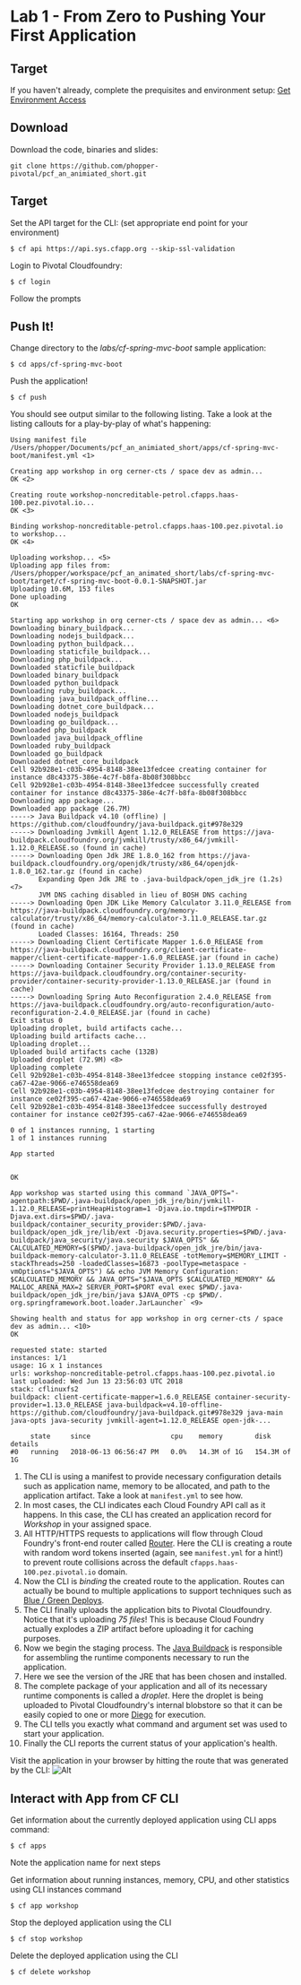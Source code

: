 # Lab 1 - From Zero to Pushing Your First Application

## Target

If you haven't already, complete the prequisites and environment setup: [Get Environment Access](https://github.com/phopper-pivotal/pcf_an_animiated_short/blob/master/labs/labaccess.md)

## Download
Download the code, binaries and slides:

`git clone https://github.com/phopper-pivotal/pcf_an_animiated_short.git`

## Target
Set the API target for the CLI: (set appropriate end point for your environment)

`$ cf api https://api.sys.cfapp.org --skip-ssl-validation`

Login to Pivotal Cloudfoundry:

`$ cf login`

Follow the prompts

## Push It!

Change directory to the _labs/cf-spring-mvc-boot_ sample application:

`$ cd apps/cf-spring-mvc-boot`

Push the application!

`$ cf push`

You should see output similar to the following listing. Take a look at the listing callouts for a play-by-play of what's happening:
~~~~
Using manifest file /Users/phopper/Documents/pcf_an_animiated_short/apps/cf-spring-mvc-boot/manifest.yml <1>

Creating app workshop in org cerner-cts / space dev as admin...
OK <2>

Creating route workshop-noncreditable-petrol.cfapps.haas-100.pez.pivotal.io...
OK <3>

Binding workshop-noncreditable-petrol.cfapps.haas-100.pez.pivotal.io to workshop...
OK <4>

Uploading workshop... <5>
Uploading app files from: /Users/phopper/workspace/pcf_an_animated_short/labs/cf-spring-mvc-boot/target/cf-spring-mvc-boot-0.0.1-SNAPSHOT.jar
Uploading 10.6M, 153 files
Done uploading               
OK

Starting app workshop in org cerner-cts / space dev as admin... <6>
Downloading binary_buildpack...
Downloading nodejs_buildpack...
Downloading python_buildpack...
Downloading staticfile_buildpack...
Downloading php_buildpack...
Downloaded staticfile_buildpack
Downloaded binary_buildpack
Downloaded python_buildpack
Downloading ruby_buildpack...
Downloading java_buildpack_offline...
Downloading dotnet_core_buildpack...
Downloaded nodejs_buildpack
Downloading go_buildpack...
Downloaded php_buildpack
Downloaded java_buildpack_offline
Downloaded ruby_buildpack
Downloaded go_buildpack
Downloaded dotnet_core_buildpack
Cell 92b928e1-c03b-4954-8148-38ee13fedcee creating container for instance d8c43375-386e-4c7f-b8fa-8b08f308bbcc
Cell 92b928e1-c03b-4954-8148-38ee13fedcee successfully created container for instance d8c43375-386e-4c7f-b8fa-8b08f308bbcc
Downloading app package...
Downloaded app package (26.7M)
-----> Java Buildpack v4.10 (offline) | https://github.com/cloudfoundry/java-buildpack.git#978e329
-----> Downloading Jvmkill Agent 1.12.0_RELEASE from https://java-buildpack.cloudfoundry.org/jvmkill/trusty/x86_64/jvmkill-1.12.0_RELEASE.so (found in cache)
-----> Downloading Open Jdk JRE 1.8.0_162 from https://java-buildpack.cloudfoundry.org/openjdk/trusty/x86_64/openjdk-1.8.0_162.tar.gz (found in cache)
       Expanding Open Jdk JRE to .java-buildpack/open_jdk_jre (1.2s) <7>
       JVM DNS caching disabled in lieu of BOSH DNS caching
-----> Downloading Open JDK Like Memory Calculator 3.11.0_RELEASE from https://java-buildpack.cloudfoundry.org/memory-calculator/trusty/x86_64/memory-calculator-3.11.0_RELEASE.tar.gz (found in cache)
       Loaded Classes: 16164, Threads: 250
-----> Downloading Client Certificate Mapper 1.6.0_RELEASE from https://java-buildpack.cloudfoundry.org/client-certificate-mapper/client-certificate-mapper-1.6.0_RELEASE.jar (found in cache)
-----> Downloading Container Security Provider 1.13.0_RELEASE from https://java-buildpack.cloudfoundry.org/container-security-provider/container-security-provider-1.13.0_RELEASE.jar (found in cache)
-----> Downloading Spring Auto Reconfiguration 2.4.0_RELEASE from https://java-buildpack.cloudfoundry.org/auto-reconfiguration/auto-reconfiguration-2.4.0_RELEASE.jar (found in cache)
Exit status 0
Uploading droplet, build artifacts cache...
Uploading build artifacts cache...
Uploading droplet...
Uploaded build artifacts cache (132B)
Uploaded droplet (72.9M) <8>
Uploading complete
Cell 92b928e1-c03b-4954-8148-38ee13fedcee stopping instance ce02f395-ca67-42ae-9066-e746558dea69
Cell 92b928e1-c03b-4954-8148-38ee13fedcee destroying container for instance ce02f395-ca67-42ae-9066-e746558dea69
Cell 92b928e1-c03b-4954-8148-38ee13fedcee successfully destroyed container for instance ce02f395-ca67-42ae-9066-e746558dea69

0 of 1 instances running, 1 starting
1 of 1 instances running

App started


OK

App workshop was started using this command `JAVA_OPTS="-agentpath:$PWD/.java-buildpack/open_jdk_jre/bin/jvmkill-1.12.0_RELEASE=printHeapHistogram=1 -Djava.io.tmpdir=$TMPDIR -Djava.ext.dirs=$PWD/.java-buildpack/container_security_provider:$PWD/.java-buildpack/open_jdk_jre/lib/ext -Djava.security.properties=$PWD/.java-buildpack/java_security/java.security $JAVA_OPTS" && CALCULATED_MEMORY=$($PWD/.java-buildpack/open_jdk_jre/bin/java-buildpack-memory-calculator-3.11.0_RELEASE -totMemory=$MEMORY_LIMIT -stackThreads=250 -loadedClasses=16873 -poolType=metaspace -vmOptions="$JAVA_OPTS") && echo JVM Memory Configuration: $CALCULATED_MEMORY && JAVA_OPTS="$JAVA_OPTS $CALCULATED_MEMORY" && MALLOC_ARENA_MAX=2 SERVER_PORT=$PORT eval exec $PWD/.java-buildpack/open_jdk_jre/bin/java $JAVA_OPTS -cp $PWD/. org.springframework.boot.loader.JarLauncher` <9>

Showing health and status for app workshop in org cerner-cts / space dev as admin... <10>
OK

requested state: started
instances: 1/1
usage: 1G x 1 instances
urls: workshop-noncreditable-petrol.cfapps.haas-100.pez.pivotal.io
last uploaded: Wed Jun 13 23:56:03 UTC 2018
stack: cflinuxfs2
buildpack: client-certificate-mapper=1.6.0_RELEASE container-security-provider=1.13.0_RELEASE java-buildpack=v4.10-offline-https://github.com/cloudfoundry/java-buildpack.git#978e329 java-main java-opts java-security jvmkill-agent=1.12.0_RELEASE open-jdk-...

     state     since                    cpu    memory        disk           details
#0   running   2018-06-13 06:56:47 PM   0.0%   14.3M of 1G   154.3M of 1G
~~~~
1. The CLI is using a manifest to provide necessary configuration details such as application name, memory to be allocated, and path to the application artifact.
Take a look at `manifest.yml` to see how.
2. In most cases, the CLI indicates each Cloud Foundry API call as it happens.
In this case, the CLI has created an application record for _Workshop_ in your assigned space.
3. All HTTP/HTTPS requests to applications will flow through Cloud Foundry's front-end router called [Router](https://docs.pivotal.io/pivotalcf/2-1/concepts/architecture/#router).
Here the CLI is creating a route with random word tokens inserted (again, see `manifest.yml` for a hint!) to prevent route collisions across the default `cfapps.haas-100.pez.pivotal.io` domain.
4. Now the CLI is _binding_ the created route to the application.
Routes can actually be bound to multiple applications to support techniques such as [Blue / Green Deploys](https://docs.pivotal.io/pivotalcf/2-1/devguide/deploy-apps/blue-green.html).
5. The CLI finally uploads the application bits to Pivotal Cloudfoundry. Notice that it's uploading _75 files_! This is because Cloud Foundry actually explodes a ZIP artifact before uploading it for caching purposes.
6. Now we begin the staging process. The [Java Buildpack](https://github.com/cloudfoundry/java-buildpack) is responsible for assembling the runtime components necessary to run the application.
7. Here we see the version of the JRE that has been chosen and installed.
8. The complete package of your application and all of its necessary runtime components is called a _droplet_.
Here the droplet is being uploaded to Pivotal Cloudfoundry's internal blobstore so that it can be easily copied to one or more [Diego](https://docs.pivotal.io/pivotalcf/2-1/concepts/diego/diego-architecture.html) for execution.
9. The CLI tells you exactly what command and argument set was used to start your application.
10. Finally the CLI reports the current status of your application's health.

Visit the application in your browser by hitting the route that was generated by the CLI:
![Alt](lab-java.png)

## Interact with App from CF CLI

Get information about the currently deployed application using CLI apps command:

`$ cf apps`

Note the application name for next steps

Get information about running instances, memory, CPU, and other statistics using CLI instances command

`$ cf app workshop`

Stop the deployed application using the CLI

`$ cf stop workshop`

Delete the deployed application using the CLI

`$ cf delete workshop`